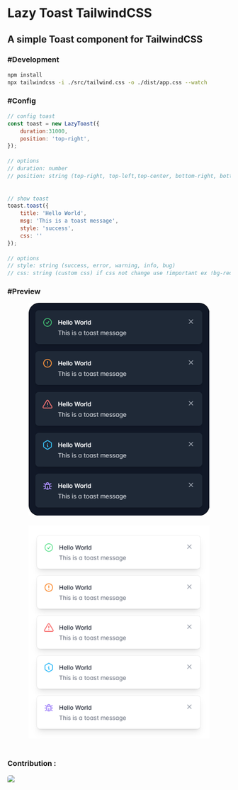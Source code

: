 # **Lazy Toast TailwindCSS**
## A simple Toast component for TailwindCSS

### **#Development**
```bash
npm install
npx tailwindcss -i ./src/tailwind.css -o ./dist/app.css --watch
```

### **#Config**
```js
// config toast
const toast = new LazyToast({
    duration:31000,
    position: 'top-right',
});

// options
// duration: number
// position: string (top-right, top-left,top-center, bottom-right, bottom-left bottom-center)


// show toast
toast.toast({
    title: 'Hello World',
    msg: 'This is a toast message',
    style: 'success',
    css: ''
});

// options
// style: string (success, error, warning, info, bug)
// css: string (custom css) if css not change use !important ex !bg-red-500 !text-white
```

### **#Preview**
<!-- center -->
<div style="text-align: center;">
<div style="text-align: center;">
    <img src="preview-dark.png" style="max-height: 100%; height: 30rem; margin-bottom: 20px">
</div>
    
<div style="text-align: center;">
    <img src="preview.png" style="max-height: 100%; height: 30rem;margin-bottom: 20px">
</div>

</div>
<h3><strong>Contribution : </strong></h3>
<a href="https://github.com/ilsyaa"><img style="min-height: 20px; height: 50px; border-radius: 5px" src="https://avatars.githubusercontent.com/u/76580335?v=4" /></a>
